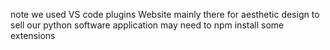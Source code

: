 note we used VS code plugins
Website mainly there for aesthetic design to sell our python software application
may need to npm install some extensions
